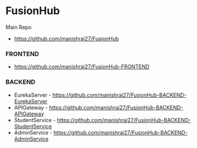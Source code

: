 # FusionHub
Main Repo
- https://github.com/manishraj27/FusionHub 

### FRONTEND
- https://github.com/manishraj27/FusionHub-FRONTEND

### BACKEND
- EurekaServer - https://github.com/manishraj27/FusionHub-BACKEND-EurekaServer
- APIGateway - https://github.com/manishraj27/FusionHub-BACKEND-APIGateway
- StudentService - https://github.com/manishraj27/FusionHub-BACKEND-StudentService
- AdminService - https://github.com/manishraj27/FusionHub-BACKEND-AdminService

